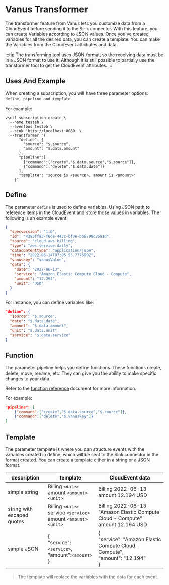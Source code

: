 # Vanus Transformer

The transformer feature from Vanus lets you customize data from a CloudEvent before sending it to the Sink connector. With this feature, you can create Variables according to JSON values. Once you've created variables for all the desired data, you can create a template. You can make the Variables from the CloudEvent attributes and data.

:::tip
The transforming tool uses JSON format, so the receiving data must be in a JSON format to use it.
Although it is still possible to partially use the transformer tool to get the CloudEvent attributes.
:::

## Uses And Example

When creating a subscription, you will have three parameter options: `define, pipeline and template`.

For example:

```shell
vsctl subscription create \
  --name testeb \
  --eventbus testeb \
  --sink 'http://localhost:8080' \
  --transformer '{
      "define": {
        "source": "$.source",
        "amount": "$.data.amount"
      },
      "pipeline":[
        {"command":["create","$.data.source","$.source"]},
        {"command":["delete","$.data.date"]}
      ],
      "template": "source is <source>, amount is <amount>"
    }'
```

## Define

The parameter `define` is used to define variables. Using JSON path to reference items in the CloudEvent and store those values in variables. The following is an example event.

```json
{
  "specversion": "1.0",
  "id": "4395ffa3-f6de-443c-bf0e-bb9798d26a1d",
  "source": "cloud.aws.billing",
  "type": "aws.service.daily",
  "datacontenttype": "application/json",
  "time": "2022-06-14T07:05:55.777689Z",
  "vanuskey": "vanusValue",
  "data": {
    "date": "2022-06-13",
    "service": "Amazon Elastic Compute Cloud - Compute",
    "amount": "12.294",
    "unit": "USD"
  }
}
```

For instance, you can define variables like:

```json
"define": {
  "source": "$.source",
  "date": "$.data.date",
  "amount": "$.data.amount",
  "unit": "$.data.unit",
  "service": "$.data.service"
}
```

## Function

The parameter pipeline helps you define functions. These functions create, delete, move, rename, etc. They can give you the ability to make specific changes to your data.

Refer to the [function reference](function-reference.md) document for more information.

For example:

```json
"pipeline": [
    {"command":["create","$.data.source","$.source"]},
    {"command":["delete","$.vanuskey"]}
]
```

## Template

The parameter template is where you can structure events with the variables created in define, which will be sent to the Sink connector in the format created. You can create a template either in a string or a JSON format.

| description                | template                                                     | CloudEvent data                                                                           |
|----------------------------|--------------------------------------------------------------|-------------------------------------------------------------------------------------------|
| simple string              | Billing `<date>` amount `<amount>` `<unit>`                  | Billing 2022-06-13 amount 12.194 USD                                                    |
| string with escaped quotes | Billing `<date>` service `<service>` amount `<amount>` `<unit>` | Billing 2022-06-13 "Amazon Elastic Compute Cloud - Compute" amount 12.194 USD           |
| simple JSON                | {<br/>  "service": `<service>`,<br/>  "amount":`<amount>`<br/>} | {<br/>  "service": "Amazon Elastic Compute Cloud - Compute",<br/>  "amount": "12.194"<br/>} |

> The template will replace the variables with the data for each event.
